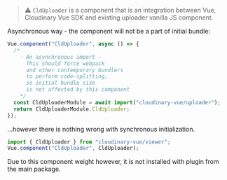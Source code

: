 > ⚠️ `CldUploader` is a component that is an integration between Vue, Cloudinary Vue SDK and existing uploader vanilla JS component.

Asynchronous way - the component will not be a part of initial bundle:

```js static
Vue.component("CldUploader", async () => {
  /*
    - An asynchronous import -
      This should force webpack
      and other contemporary bundlers
      to perform code-splitting,
      so initial bundle size
      is not affected by this component
    */
  const CldUploaderModule = await import("cloudinary-vue/uploader");
  return CldUploaderModule.CldUploader;
});
```

...however there is nothing wrong with synchronous initialization.

```js static
import { CldUploader } from "cloudinary-vue/viewer";
Vue.component("CldUploader", CldUploader);
```

Due to this component weight however, it is not installed with plugin from the main package.

